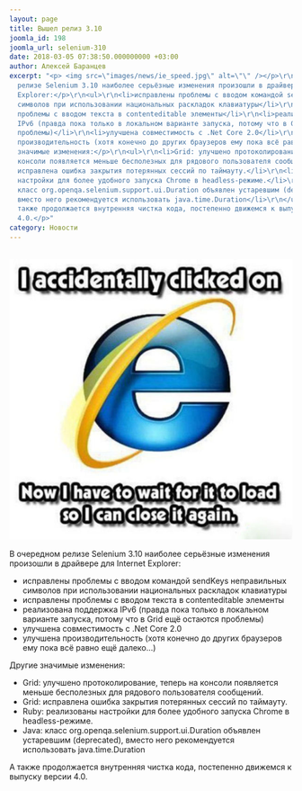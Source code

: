 ```yaml
---
layout: page
title: Вышел релиз 3.10
joomla_id: 198
joomla_url: selenium-310
date: 2018-03-05 07:38:50.000000000 +03:00
author: Алексей Баранцев
excerpt: "<p> <img src=\"images/news/ie_speed.jpg\" alt=\"\" /></p>\r\n<p>В очередном
  релизе Selenium 3.10 наиболее серьёзные изменения произошли в драйвере для Internet
  Explorer:</p>\r\n<ul>\r\n<li>исправлены проблемы с вводом командой sendKeys неправильных
  символов при использовании национальных раскладок клавиатуры</li>\r\n<li>исправлены
  проблемы с вводом текста в contenteditable элементы</li>\r\n<li>реализована поддержка
  IPv6 (правда пока только в локальном варианте запуска, потому что в Grid ещё остаются
  проблемы)</li>\r\n<li>улучшена совместимость с .Net Core 2.0</li>\r\n<li>улучшена
  производительность (хотя конечно до других браузеров ему пока всё равно ещё далеко...)</li>\r\n</ul>\r\n<p>Другие
  значимые изменения:</p>\r\n<ul>\r\n<li>Grid: улучшено протоколирование, теперь на
  консоли появляется меньше бесполезных для рядового пользователя сообщений.</li>\r\n<li>Grid:
  исправлена ошибка закрытия потерянных сессий по таймауту.</li>\r\n<li>Ruby: реализованы
  настройки для более удобного запуска Chrome в headless-режиме.</li>\r\n<li>Java:
  класс org.openqa.selenium.support.ui.Duration объявлен устаревшим (deprecated),
  вместо него рекомендуется использовать java.time.Duration</li>\r\n</ul>\r\n<p>А
  также продолжается внутренняя чистка кода, постепенно движемся к выпуску версии
  4.0.</p>"
category: Новости
---
```

<p> <img src="images/news/ie_speed.jpg" alt="" /></p>
<p>В очередном релизе Selenium 3.10 наиболее серьёзные изменения произошли в драйвере для Internet Explorer:</p>
<ul>
<li>исправлены проблемы с вводом командой sendKeys неправильных символов при использовании национальных раскладок клавиатуры</li>
<li>исправлены проблемы с вводом текста в contenteditable элементы</li>
<li>реализована поддержка IPv6 (правда пока только в локальном варианте запуска, потому что в Grid ещё остаются проблемы)</li>
<li>улучшена совместимость с .Net Core 2.0</li>
<li>улучшена производительность (хотя конечно до других браузеров ему пока всё равно ещё далеко...)</li>
</ul>
<p>Другие значимые изменения:</p>
<ul>
<li>Grid: улучшено протоколирование, теперь на консоли появляется меньше бесполезных для рядового пользователя сообщений.</li>
<li>Grid: исправлена ошибка закрытия потерянных сессий по таймауту.</li>
<li>Ruby: реализованы настройки для более удобного запуска Chrome в headless-режиме.</li>
<li>Java: класс org.openqa.selenium.support.ui.Duration объявлен устаревшим (deprecated), вместо него рекомендуется использовать java.time.Duration</li>
</ul>
<p>А также продолжается внутренняя чистка кода, постепенно движемся к выпуску версии 4.0.</p>
